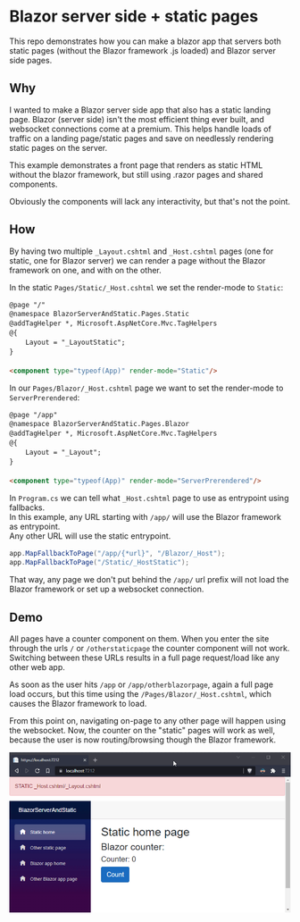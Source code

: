 # Blazor server side + static pages
This repo demonstrates how you can make a blazor app that servers both static pages (without the Blazor framework .js loaded) and Blazor server side pages.

## Why
I wanted to make a Blazor server side app that also has a static landing page. Blazor (server side) isn't the most efficient thing ever built, and websocket connections come at a premium. This helps handle loads of traffic on a landing page/static pages and save on needlessly rendering static pages on the server.

This example demonstrates a front page that renders as static HTML without the blazor framework, but still using .razor pages and shared components.

Obviously the components will lack any interactivity, but that's not the point.

## How

By having two multiple `_Layout.cshtml` and `_Host.cshtml` pages (one for static, one for Blazor server) we can render a page without the Blazor framework on one, and with on the other.

In the static `Pages/Static/_Host.cshtml` we set the render-mode to `Static`:
```html
@page "/"
@namespace BlazorServerAndStatic.Pages.Static
@addTagHelper *, Microsoft.AspNetCore.Mvc.TagHelpers
@{
	Layout = "_LayoutStatic";
}

<component type="typeof(App)" render-mode="Static"/>
```

In our `Pages/Blazor/_Host.cshtml` page we want to set the render-mode to `ServerPrerendered`:
```html
@page "/app"
@namespace BlazorServerAndStatic.Pages.Blazor
@addTagHelper *, Microsoft.AspNetCore.Mvc.TagHelpers
@{
	Layout = "_Layout";
}

<component type="typeof(App)" render-mode="ServerPrerendered"/>
```

In `Program.cs` we can tell what `_Host.cshtml` page to use as entrypoint using fallbacks.  
In this example, any URL starting with `/app/` will use the Blazor framework as entrypoint.  
Any other URL will use the static entrypoint.
```csharp
app.MapFallbackToPage("/app/{*url}", "/Blazor/_Host");
app.MapFallbackToPage("/Static/_HostStatic");
```

That way, any page we don't put behind the `/app/` url prefix will not load the Blazor framework or set up a websocket connection.

## Demo

All pages have a counter component on them. When you enter the site through the urls `/` or `/otherstaticpage` the counter component will not work. Switching between these URLs results in a full page request/load like any other web app.

As soon as the user hits `/app` or `/app/otherblazorpage`, again a full page load occurs, but this time using the `/Pages/Blazor/_Host.cshtml`, which causes the Blazor framework to load.

From this point on, navigating on-page to any other page will happen using the websocket. Now, the counter on the "static" pages will work as well, because the user is now routing/browsing though the Blazor framework.

![demo](readme/demo.gif)
